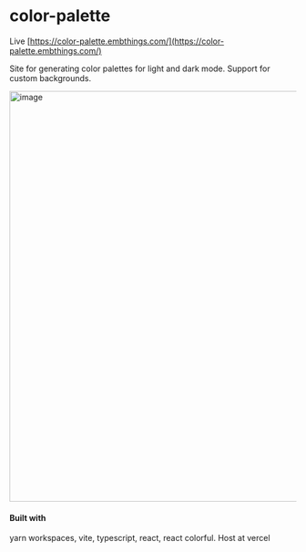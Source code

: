 # color-palette

Live
[https://color-palette.embthings.com/](https://color-palette.embthings.com/)

Site for generating color palettes for light and dark mode. Support for custom backgrounds.

<img width="720" alt="image" src="https://github.com/user-attachments/assets/72c59371-af98-4d9a-be3e-c5aa0c887593">

#### Built with
yarn workspaces, vite, typescript, react, react colorful. Host at vercel
